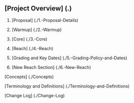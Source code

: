 ## [Project Overview] (.)

1. [Proposal] (./1.-Proposal-Details)

2. [Warmup] (./2.-Warmup)

3. [Core] (./3.-Core)

4. [Reach] (./4.-Reach)

5. [Grading and Key Dates] (./5.-Grading-Policy-and-Dates)

6. [New Reach Section] (./6.-New-Reach)

[Concepts] (./Concepts)

[Terminology and Definitions] (./Terminology-and-Definitions)

[Change Log] (./Change-Log)